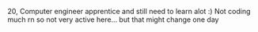 20, Computer engineer apprentice and still need to learn alot :) Not coding much rn so not very active here... but that might change one day
